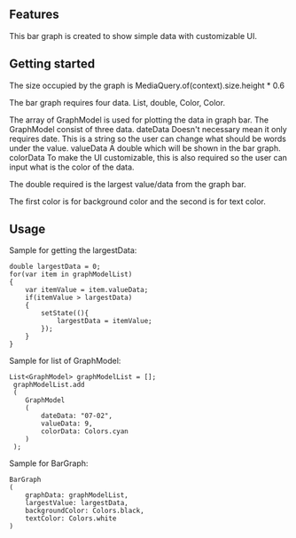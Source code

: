 <!--
This README describes the package. If you publish this package to pub.dev,
this README's contents appear on the landing page for your package.

For information about how to write a good package README, see the guide for
[writing package pages](https://dart.dev/guides/libraries/writing-package-pages).

For general information about developing packages, see the Dart guide for
[creating packages](https://dart.dev/guides/libraries/create-library-packages)
and the Flutter guide for
[developing packages and plugins](https://flutter.dev/developing-packages).
-->

<!-- START OF NOTE 
This package is created using flutter 3.7.2 with dart 2.19.2
The size occupied by the graph is MediaQuery.of(context).size.height * 0.6
The bar graph requires two data.
    - List<GraphModel>, double, Color, Color.
The array of GraphModel is used for plotting the data in graph bar.
The double required is the largest value/data from the graph bar.
The first color is for background color and the second is for text color.




 END OF NOTE -->

<!--
TODO: Put a short description of the package here that helps potential users
know whether this package might be useful for them.
-->

## Features

This bar graph is created to show simple data with customizable UI.

<!--
TODO: List what your package can do. Maybe include images, gifs, or videos.
-->

## Getting started

<!--
TODO: List prerequisites and provide or point to information on how to
start using the package.
-->
The size occupied by the graph is MediaQuery.of(context).size.height * 0.6

The bar graph requires four data.
    List<GraphModel>, double, Color, Color.

The array of GraphModel is used for plotting the data in graph bar.
    The GraphModel consist of three data.
        dateData 
            Doesn't necessary mean it only requires date. This is a string so the user can change what should be words under the value.
        valueData
            A double which will be shown in the bar graph.
        colorData
            To make the UI customizable, this is also required so the user can input what is the color of the data.

The double required is the largest value/data from the graph bar.

The first color is for background color and the second is for text color.

## Usage

<!--
TODO: Include short and useful examples for package users. Add longer examples
to `/example` folder.

```dart
const like = 'sample';
```
-->
Sample for getting the largestData:

```
double largestData = 0;
for(var item in graphModelList)
{
    var itemValue = item.valueData;
    if(itemValue > largestData)
    {
        setState((){
            largestData = itemValue;
        });
    }
}
```

Sample for list of GraphModel:

```
List<GraphModel> graphModelList = [];
 graphModelList.add
 (
    GraphModel
    (
        dateData: "07-02",
        valueData: 9,
        colorData: Colors.cyan
    )
 );
```

Sample for BarGraph:

```
BarGraph
(
    graphData: graphModelList,
    largestValue: largestData,
    backgroundColor: Colors.black,
    textColor: Colors.white
)
```

<!-- 
## Additional information

TODO: Tell users more about the package: where to find more information, how to
contribute to the package, how to file issues, what response they can expect
from the package authors, and more.
-->
